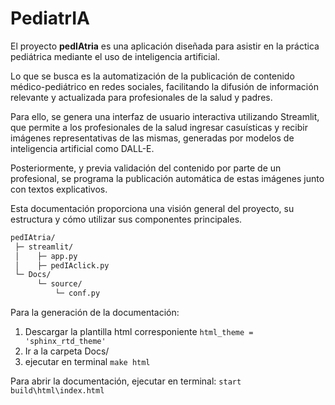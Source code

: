 # PediatrIA

El proyecto **pedIAtria** es una aplicación diseñada para asistir en la práctica pediátrica mediante el uso de inteligencia artificial. 

Lo que se busca es la automatización de la publicación de contenido médico-pediátrico en redes sociales, facilitando la difusión de información 
relevante y actualizada para profesionales de la salud y padres.

Para ello, se genera una interfaz de usuario interactiva utilizando Streamlit, que permite a los profesionales de la salud ingresar casuísticas
y recibir imágenes representativas de las mismas, generadas por modelos de inteligencia artificial como DALL-E.

Posteriormente, y previa validación del contenido por parte de un profesional, se programa la publicación automática de estas imágenes junto con textos explicativos.

Esta documentación proporciona una visión general del proyecto, su estructura y cómo utilizar sus componentes principales.


```bash
pedIAtria/
 ├─ streamlit/
 │    ├─ app.py
 │    ├─ pedIAclick.py
 └─ Docs/
      └─ source/
          └─ conf.py
```

Para la generación de la documentación:

1. Descargar la plantilla html corresponiente `html_theme = 'sphinx_rtd_theme'`
2. Ir a la carpeta Docs/
3. ejecutar en terminal `make html` 

Para abrir la documentación, ejecutar en terminal: `start build\html\index.html`
